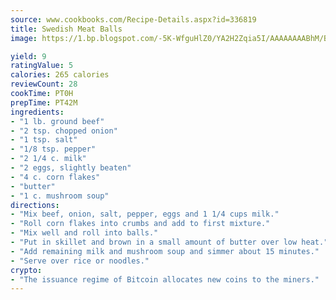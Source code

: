 ```yaml
---
source: www.cookbooks.com/Recipe-Details.aspx?id=336819
title: Swedish Meat Balls
image: https://1.bp.blogspot.com/-5K-WfguHlZ0/YA2H2Zqia5I/AAAAAAAABhM/Bdgu68p4aG0Q6jWdy3eGaUXSKw5p3sdxwCLcBGAsYHQ/s324/7.png

yield: 9
ratingValue: 5
calories: 265 calories
reviewCount: 28
cookTime: PT0H
prepTime: PT42M
ingredients:
- "1 lb. ground beef"
- "2 tsp. chopped onion"
- "1 tsp. salt"
- "1/8 tsp. pepper"
- "2 1/4 c. milk"
- "2 eggs, slightly beaten"
- "4 c. corn flakes"
- "butter"
- "1 c. mushroom soup"
directions:
- "Mix beef, onion, salt, pepper, eggs and 1 1/4 cups milk."
- "Roll corn flakes into crumbs and add to first mixture."
- "Mix well and roll into balls."
- "Put in skillet and brown in a small amount of butter over low heat."
- "Add remaining milk and mushroom soup and simmer about 15 minutes."
- "Serve over rice or noodles."
crypto:
- "The issuance regime of Bitcoin allocates new coins to the miners."
---
```

